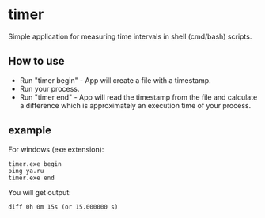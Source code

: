 # timer
Simple application for measuring time intervals in shell (cmd/bash) scripts.

## How to use
* Run "timer begin" - App will create a file with a timestamp.
* Run your process.
* Run "timer end" - App will read the timestamp from the file and calculate a difference which is approximately an execution time of your process.

## example
For windows (exe extension):
```
timer.exe begin
ping ya.ru
timer.exe end
```
You will get output:
```
diff 0h 0m 15s (or 15.000000 s)
```

